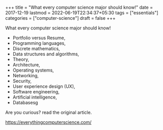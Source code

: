 +++
title = "What every computer science major should know!"
date = 2017-12-19
lastmod = 2022-06-19T22:34:37+05:30
tags = ["essentials"]
categories = ["computer-science"]
draft = false
+++

What every computer science major should know!

-   Portfolio versus Resume,
-   Programming languages,
-   Discrete mathematics,
-   Data structures and algorithms,
-   Theory,
-   Architecture,
-   Operating systems,
-   Networking,
-   Security,
-   User experience design (UX),
-   Software engineering,
-   Artificial intelligence,
-   Databasesg

Are you curious? read the original article.

<https://everythingcomputerscience.com/>